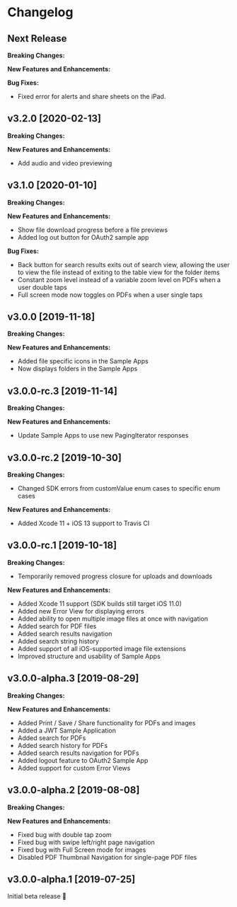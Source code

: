 Changelog
=========

## Next Release

__Breaking Changes:__

__New Features and Enhancements:__

__Bug Fixes:__

- Fixed error for alerts and share sheets on the iPad.


## v3.2.0 [2020-02-13]

__Breaking Changes:__

__New Features and Enhancements:__

- Add audio and video previewing

## v3.1.0 [2020-01-10]

__Breaking Changes:__

__New Features and Enhancements:__

- Show file download progress before a file previews
- Added log out button for OAuth2 sample app 

__Bug Fixes:__

- Back button for search results exits out of search view, allowing the user to view the file instead of exiting to the table view for the folder items
- Constant zoom level instead of a variable zoom level on PDFs when a user double taps
- Full screen mode now toggles on PDFs when a user single taps

## v3.0.0 [2019-11-18]

__Breaking Changes:__


__New Features and Enhancements:__

- Added file specific icons in the Sample Apps
- Now displays folders in the Sample Apps


## v3.0.0-rc.3 [2019-11-14]

__Breaking Changes:__


__New Features and Enhancements:__

- Update Sample Apps to use new PagingIterator responses 


## v3.0.0-rc.2 [2019-10-30]

__Breaking Changes:__

- Changed SDK errors from customValue enum cases to specific enum cases


__New Features and Enhancements:__

- Added Xcode 11 + iOS 13 support to Travis CI


## v3.0.0-rc.1 [2019-10-18]

__Breaking Changes:__

- Temporarily removed progress closure for uploads and downloads


__New Features and Enhancements:__

- Added Xcode 11 support (SDK builds still target iOS 11.0)
- Added new Error View for displaying errors
- Added ability to open multiple image files at once with navigation
- Added search for PDF files
- Added search results navigation
- Added search string history
- Added support of all iOS-supported image file extensions
- Improved structure and usability of Sample Apps


## v3.0.0-alpha.3 [2019-08-29]

__Breaking Changes:__


__New Features and Enhancements:__

- Added Print / Save / Share functionality for PDFs and images
- Added a JWT Sample Application
- Added search for PDFs
- Added search history for PDFs
- Added search results navigation for PDFs
- Added logout feature to OAuth2 Sample App
- Added support for custom Error Views


## v3.0.0-alpha.2 [2019-08-08]

__Breaking Changes:__


__New Features and Enhancements:__

- Fixed bug with double tap zoom
- Fixed bug with swipe left/right page navigation
- Fixed bug with Full Screen mode for images
- Disabled PDF Thumbnail Navigation for single-page PDF files


## v3.0.0-alpha.1 [2019-07-25]

Initial beta release :tada:

